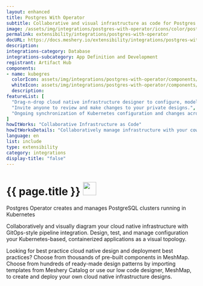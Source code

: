 ```yaml
---
layout: enhanced
title: Postgres With Operator
subtitle: Collaborative and visual infrastructure as code for Postgres With Operator
image: /assets/img/integrations/postgres-with-operator/icons/color/postgres-with-operator-color.svg
permalink: extensibility/integrations/postgres-with-operator
docURL: https://docs.meshery.io/extensibility/integrations/postgres-with-operator
description: 
integrations-category: Database
integrations-subcategory: App Definition and Development
registrant: Artifact Hub
components: 
- name: kubegres
  colorIcon: assets/img/integrations/postgres-with-operator/components/kubegres/icons/color/kubegres-color.svg
  whiteIcon: assets/img/integrations/postgres-with-operator/components/kubegres/icons/white/kubegres-white.svg
  description: 
featureList: [
  "Drag-n-drop cloud native infrastructure designer to configure, model, and deploy your workloads.",
  "Invite anyone to review and make changes to your private designs.",
  "Ongoing synchronization of Kubernetes configuration and changes across any number of clusters."
]
howItWorks: "Collaborative Infrastructure as Code"
howItWorksDetails: "Collaboratively manage infrastructure with your coworkers synchronously sharing the same designs."
language: en
list: include
type: extensibility
category: integrations
display-title: "false"
---
```

<h1>{{ page.title }} <img src="{{ page.image }}" style="width: 35px; height: 35px;" /></h1>

<p>
Postgres Operator creates and manages PostgreSQL clusters running in Kubernetes
</p>
<p>
    Collaboratively and visually diagram your cloud native infrastructure with GitOps-style pipeline integration. Design, test, and manage configuration your Kubernetes-based, containerized applications as a visual topology.
</p>
<p>
    Looking for best practice cloud native design and deployment best practices? Choose from thousands of pre-built components in MeshMap. Choose from hundreds of ready-made design patterns by importing templates from Meshery Catalog or use our low code designer, MeshMap, to create and deploy your own cloud native infrastructure designs.
</p>
